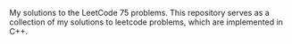 My solutions to the LeetCode 75 problems. 
This repository serves as a collection of my solutions to leetcode problems, which are implemented in C++.
